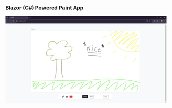 ﻿
### Blazor (C#) Powered Paint App


![Screenshot](https://github.com/nedankinde/wubzy/blob/main/SCREENSHOT.JPG)